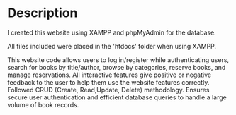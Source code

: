 # Description

I created this website using XAMPP and phpMyAdmin for the database.

All files included were placed in the 'htdocs' folder when using XAMPP.

This website code allows users to log in/register while authenticating users, search for books by
title/author, browse by categories, reserve books, and manage reservations. All interactive features give positive
or negative feedback to the user to help them use the website features correctly. 
Followed CRUD (Create, Read,Update, Delete) methodology.
Ensures secure user authentication and efficient database queries to handle a large volume of book
records.
